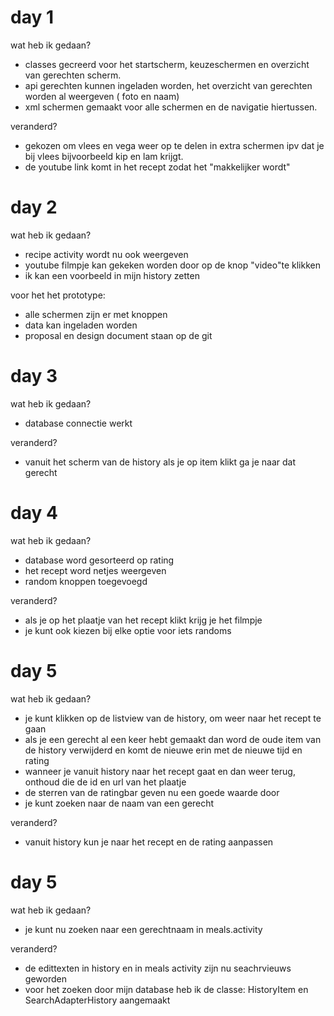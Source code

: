 # day 1

wat heb ik gedaan?
- classes gecreerd voor het startscherm, keuzeschermen en overzicht van gerechten scherm.
- api gerechten kunnen ingeladen worden, het overzicht van gerechten worden al weergeven ( foto en naam)
- xml schermen gemaakt voor alle schermen en de navigatie hiertussen. 

veranderd?
- gekozen om vlees en vega weer op te delen in extra schermen ipv dat je bij vlees bijvoorbeeld kip en lam krijgt. 
- de youtube link komt in het recept zodat het "makkelijker wordt"

# day 2

wat heb ik gedaan?
 - recipe activity wordt nu ook weergeven
 - youtube filmpje kan gekeken worden door op de knop "video"te klikken 
 - ik kan een voorbeeld in mijn history zetten
 
 voor het het prototype:
 - alle schermen zijn er met knoppen
 - data kan ingeladen worden
 - proposal en design document staan op de git
 
# day 3
wat heb ik gedaan?
- database connectie werkt

veranderd?
 - vanuit het scherm van de history als je op item klikt ga je naar dat gerecht

# day 4
wat heb ik gedaan?
- database word gesorteerd op rating 
- het recept word netjes weergeven
- random knoppen toegevoegd

veranderd?
 - als je op het plaatje van het recept klikt krijg je het filmpje
 - je kunt ook kiezen bij elke optie voor iets randoms
 
 # day 5 
 
wat heb ik gedaan? 
 - je kunt klikken op de listview van de history, om weer naar het recept te gaan
 - als je een gerecht al een keer hebt gemaakt dan word de oude item van de history verwijderd en komt de nieuwe erin met de nieuwe tijd en rating
 - wanneer je vanuit history naar het recept gaat en dan weer terug, onthoud die de id en url van het plaatje
 - de sterren van de ratingbar geven nu een goede waarde door
 - je kunt zoeken naar de naam van een gerecht
 
 veranderd?
 - vanuit history kun je naar het recept en de rating aanpassen
 
  # day 5 
wat heb ik gedaan? 
 - je kunt nu zoeken naar een gerechtnaam in meals.activity
 
 veranderd?
 - de edittexten in history en in meals activity zijn nu seachrvieuws geworden
 - voor het zoeken door mijn database heb ik de classe: HistoryItem en SearchAdapterHistory aangemaakt
 
 
 

 
